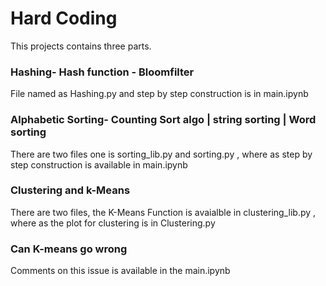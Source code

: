 # Hard Coding
This projects contains three parts.

### Hashing- Hash function - Bloomfilter

File named as Hashing.py and step by step construction is in main.ipynb

### Alphabetic Sorting- Counting Sort algo | string sorting | Word sorting

There are two files one is sorting_lib.py and sorting.py , where as step by step construction is available in main.ipynb

### Clustering and k-Means

There are two files, the K-Means Function is avaialble in clustering_lib.py , where as the plot for clustering is in Clustering.py

### Can K-means go wrong

Comments on this issue is available in the main.ipynb
